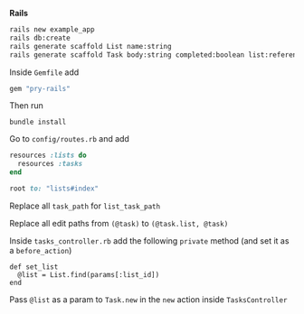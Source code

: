 **Rails**

```bash
rails new example_app
rails db:create
rails generate scaffold List name:string
rails generate scaffold Task body:string completed:boolean list:references
```

Inside `Gemfile` add 

```ruby
gem "pry-rails"
```

Then run

```
bundle install
```

Go to `config/routes.rb` and add

```ruby
resources :lists do
  resources :tasks
end

root to: "lists#index"
```

Replace all `task_path` for `list_task_path `

Replace all edit paths from `(@task)` to `(@task.list, @task)`

Inside `tasks_controller.rb` add the following `private` method (and set it as a `before_action`)

```
def set_list
  @list = List.find(params[:list_id])
end
```

Pass `@list` as a param to `Task.new` in the `new` action inside `TasksController`
